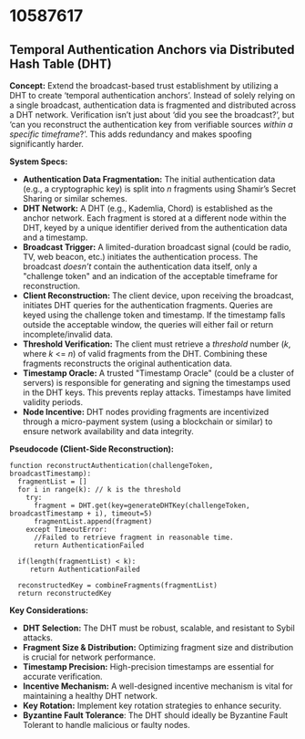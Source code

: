 # 10587617

## Temporal Authentication Anchors via Distributed Hash Table (DHT)

**Concept:** Extend the broadcast-based trust establishment by utilizing a DHT to create ‘temporal authentication anchors’. Instead of solely relying on a single broadcast, authentication data is fragmented and distributed across a DHT network. Verification isn’t just about ‘did you see the broadcast?’, but ‘can you reconstruct the authentication key from verifiable sources *within a specific timeframe*?’. This adds redundancy and makes spoofing significantly harder.

**System Specs:**

*   **Authentication Data Fragmentation:** The initial authentication data (e.g., a cryptographic key) is split into *n* fragments using Shamir’s Secret Sharing or similar schemes.
*   **DHT Network:**  A DHT (e.g., Kademlia, Chord) is established as the anchor network. Each fragment is stored at a different node within the DHT, keyed by a unique identifier derived from the authentication data and a timestamp.
*   **Broadcast Trigger:**  A limited-duration broadcast signal (could be radio, TV, web beacon, etc.) initiates the authentication process. The broadcast *doesn’t* contain the authentication data itself, only a "challenge token" and an indication of the acceptable timeframe for reconstruction.
*   **Client Reconstruction:** The client device, upon receiving the broadcast, initiates DHT queries for the authentication fragments. Queries are keyed using the challenge token and timestamp.  If the timestamp falls outside the acceptable window, the queries will either fail or return incomplete/invalid data.
*   **Threshold Verification:**  The client must retrieve a *threshold* number (*k*, where *k* <= *n*) of valid fragments from the DHT.  Combining these fragments reconstructs the original authentication data.
*   **Timestamp Oracle:** A trusted "Timestamp Oracle" (could be a cluster of servers) is responsible for generating and signing the timestamps used in the DHT keys. This prevents replay attacks.  Timestamps have limited validity periods.
*   **Node Incentive:** DHT nodes providing fragments are incentivized through a micro-payment system (using a blockchain or similar) to ensure network availability and data integrity.

**Pseudocode (Client-Side Reconstruction):**

```
function reconstructAuthentication(challengeToken, broadcastTimestamp):
  fragmentList = []
  for i in range(k): // k is the threshold
    try:
      fragment = DHT.get(key=generateDHTKey(challengeToken, broadcastTimestamp + i), timeout=5)
      fragmentList.append(fragment)
    except TimeoutError:
      //Failed to retrieve fragment in reasonable time.
      return AuthenticationFailed

  if(length(fragmentList) < k):
     return AuthenticationFailed

  reconstructedKey = combineFragments(fragmentList)
  return reconstructedKey
```

**Key Considerations:**

*   **DHT Selection:** The DHT must be robust, scalable, and resistant to Sybil attacks.
*   **Fragment Size & Distribution:** Optimizing fragment size and distribution is crucial for network performance.
*   **Timestamp Precision:** High-precision timestamps are essential for accurate verification.
*   **Incentive Mechanism:** A well-designed incentive mechanism is vital for maintaining a healthy DHT network.
*   **Key Rotation:** Implement key rotation strategies to enhance security.
*   **Byzantine Fault Tolerance**: The DHT should ideally be Byzantine Fault Tolerant to handle malicious or faulty nodes.